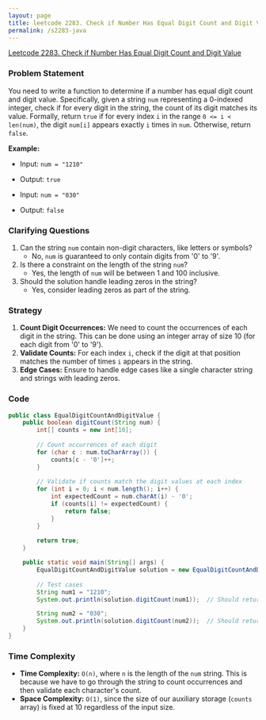 ```yaml
---
layout: page
title: leetcode 2283. Check if Number Has Equal Digit Count and Digit Value
permalink: /s2283-java
---
```

[Leetcode 2283. Check if Number Has Equal Digit Count and Digit Value](https://algoadvance.github.io/algoadvance/l2283)
### Problem Statement
You need to write a function to determine if a number has equal digit count and digit value. Specifically, given a string `num` representing a 0-indexed integer, check if for every digit in the string, the count of its digit matches its value. Formally, return `true` if for every index `i` in the range `0 <= i < len(num)`, the digit `num[i]` appears exactly `i` times in `num`. Otherwise, return `false`.

**Example:**
- Input: `num = "1210"`
- Output: `true`

- Input: `num = "030"`
- Output: `false`

### Clarifying Questions
1. Can the string `num` contain non-digit characters, like letters or symbols?
    * No, `num` is guaranteed to only contain digits from '0' to '9'.
2. Is there a constraint on the length of the string `num`?
    * Yes, the length of `num` will be between 1 and 100 inclusive.
3. Should the solution handle leading zeros in the string?
    * Yes, consider leading zeros as part of the string.

### Strategy
1. **Count Digit Occurrences:** We need to count the occurrences of each digit in the string. This can be done using an integer array of size 10 (for each digit from '0' to '9').
2. **Validate Counts:** For each index `i`, check if the digit at that position matches the number of times `i` appears in the string.
3. **Edge Cases:** Ensure to handle edge cases like a single character string and strings with leading zeros.

### Code
```java
public class EqualDigitCountAndDigitValue {
    public boolean digitCount(String num) {
        int[] counts = new int[10];
        
        // Count occurrences of each digit
        for (char c : num.toCharArray()) {
            counts[c - '0']++;
        }
        
        // Validate if counts match the digit values at each index
        for (int i = 0; i < num.length(); i++) {
            int expectedCount = num.charAt(i) - '0';
            if (counts[i] != expectedCount) {
                return false;
            }
        }
        
        return true;
    }

    public static void main(String[] args) {
        EqualDigitCountAndDigitValue solution = new EqualDigitCountAndDigitValue();
        
        // Test cases
        String num1 = "1210";
        System.out.println(solution.digitCount(num1));  // Should return true

        String num2 = "030";
        System.out.println(solution.digitCount(num2));  // Should return false
    }
}
```

### Time Complexity
- **Time Complexity:** `O(n)`, where `n` is the length of the `num` string. This is because we have to go through the string to count occurrences and then validate each character's count.
- **Space Complexity:** `O(1)`, since the size of our auxiliary storage (`counts` array) is fixed at 10 regardless of the input size.